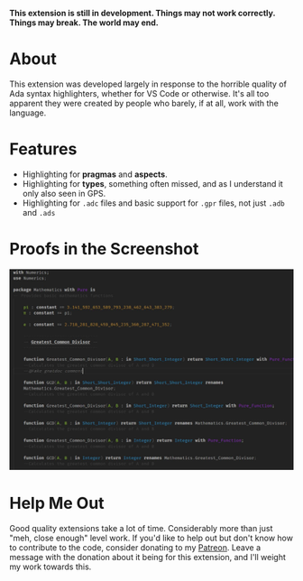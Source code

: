 **This extension is still in development. Things may not work correctly. Things may break. The world may end.**

# About

This extension was developed largely in response to the horrible quality of Ada syntax highlighters, whether for VS Code or otherwise. It's all too apparent they were created by people who barely, if at all, work with the language.

# Features

* Highlighting for **pragmas** and **aspects**.
* Highlighting for **types**, something often missed, and as I understand it only also seen in GPS.
* Highlighting for `.adc` files and basic support for `.gpr` files, not just `.adb` and `.ads`

# Proofs in the Screenshot

![screenshot](Screenshot.jpg)

# Help Me Out

Good quality extensions take a lot of time. Considerably more than just "meh, close enough" level work. If you'd like to help out but don't know how to contribute to the code, consider donating to my [Patreon](https://www.patreon.com/Entomy). Leave a message with the donation about it being for this extension, and I'll weight my work towards this.